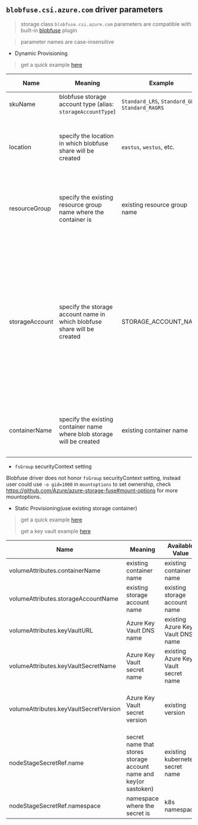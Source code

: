 ## `blobfuse.csi.azure.com` driver parameters
 > storage class `blobfuse.csi.azure.com` parameters are compatible with built-in [blobfuse](https://kubernetes.io/docs/concepts/storage/volumes/#blobfuse) plugin
 
 > parameter names are case-insensitive

 - Dynamic Provisioning
  > get a quick example [here](../deploy/example/storageclass-blobfuse-csi.yaml)

Name | Meaning | Example | Mandatory | Default value 
--- | --- | --- | --- | ---
skuName | blobfuse storage account type (alias: `storageAccountType`) | `Standard_LRS`, `Standard_GRS`, `Standard_RAGRS` | No | `Standard_LRS`
location | specify the location in which blobfuse share will be created | `eastus`, `westus`, etc. | No | if empty, driver will use the same location name as current k8s cluster
resourceGroup | specify the existing resource group name where the container is | existing resource group name | No | if empty, driver will use the same resource group name as current k8s cluster
storageAccount | specify the storage account name in which blobfuse share will be created | STORAGE_ACCOUNT_NAME | No | if empty, driver will find a suitable storage account that matches `skuName` in the same resource group; if a storage account name is provided, it means that storage account must exist otherwise there would be error
containerName | specify the existing container name where blob storage will be created | existing container name | No | if empty, driver will create a new container name, starting with `pvc-fuse`

 - `fsGroup` securityContext setting

Blobfuse driver does not honor `fsGroup` securityContext setting, instead user could use `-o gid=1000` in `mountoptions` to set ownership, check https://github.com/Azure/azure-storage-fuse#mount-options for more mountoptions.

 - Static Provisioning(use existing storage container)
  > get a quick example [here](../deploy/example/pv-blobfuse-csi.yaml)
  >
  > get a key vault example [here](../deploy/example/keyvault/pv-blobfuse-csi-keyvault.yaml)

Name | Meaning | Available Value | Mandatory | Default value
--- | --- | --- | --- | ---
volumeAttributes.containerName | existing container name | existing container name | Yes |
volumeAttributes.storageAccountName | existing storage account name | existing storage account name | Yes |
volumeAttributes.keyVaultURL | Azure Key Vault DNS name | existing Azure Key Vault DNS name | No |
volumeAttributes.keyVaultSecretName | Azure Key Vault secret name | existing Azure Key Vault secret name | No |
volumeAttributes.keyVaultSecretVersion | Azure Key Vault secret version | existing version | No |if empty, driver will use "current version"
nodeStageSecretRef.name | secret name that stores storage account name and key(or sastoken) | existing kubernetes secret name |  No  |
nodeStageSecretRef.namespace | namespace where the secret is | k8s namespace  |  No  | `default`
